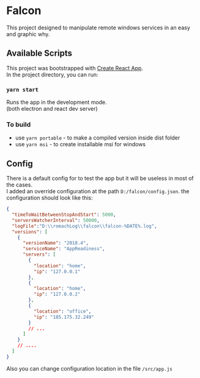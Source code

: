 # Falcon

This project designed to manipulate remote windows services in an easy and graphic why. 

## Available Scripts

This project was bootstrapped with [Create React App](https://github.com/facebook/create-react-app).<br/>
In the project directory, you can run:

### `yarn start`

Runs the app in the development mode.<br />
(both electron and react dev server)

### To build
* use `yarn portable` - to make a compiled version inside dist folder
* use `yarn msi` - to create installable msi for windows

## Config
There is a default config for to test the app but it will be useless in most of the cases. <br/>
I added an override configuration at the path `D:/falcon/config.json`. the configuration should look like this: <br/>
```json
{
  "timeToWaitBetweenStopAndStart": 5000,
  "serversWatcherInterval": 50000,
  "logFile":"D:\\romachLog\\falcon\\falcon-%DATE%.log",
  "versions": [
    {
      "versionName": "2018.4",
      "serviceName": "AppReadiness",
      "servers": [
        {
          "location": "home",
          "ip": "127.0.0.1"
        },
        {
          "location": "home",
          "ip": "127.0.0.2"
        },
        {
          "location": "office",
          "ip": "185.175.32.249"
        }
        // ...
      ]
    }
    // ....
  ]
}
``` 
Also you can change configuration location in the file `/src/app.js` 

